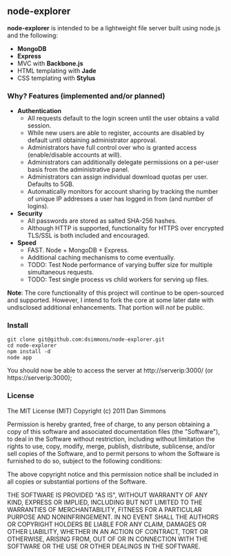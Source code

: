 ## node-explorer

**node-explorer** is intended to be a lightweight file server built using node.js and the following:

* **MongoDB**
* **Express**
* MVC with **Backbone.js**
* HTML templating with **Jade**
* CSS templating with **Stylus**

### Why? Features (implemented and/or planned)
* **Authentication**
	* All requests default to the login screen until the user obtains a valid session.
	* While new users are able to register, accounts are disabled by default until obtaining administrator approval.
	* Administrators have full control over who is granted access (enable/disable accounts at will).
	* Administrators can additionally delegate permissions on a per-user basis from the administrative panel.
	* Administrators can assign individual download quotas per user.  Defaults to 5GB.
	* Automatically monitors for account sharing by tracking the number of unique IP addresses a user has logged in from (and number of logins).
* **Security**
	* All passwords are stored as salted SHA-256 hashes.
	* Although HTTP is supported, functionality for HTTPS over encrypted TLS/SSL is both included and encouraged.
* **Speed**
	* FAST. Node + MongoDB + Express.
	* Additional caching mechanisms to come eventually.
	* TODO: Test Node performance of varying buffer size for multiple simultaneous requests.
	* TODO: Test single process vs child workers for serving up files.

**Note**: The core functionality of this project will continue to be open-sourced and supported. However, I intend to fork the core at some later date with undisclosed additional enhancements. That portion will *not* be public.

### Install
	git clone git@github.com:dsimmons/node-explorer.git
	cd node-explorer
	npm install -d
	node app

You should now be able to access the server at http://serverip:3000/ (or https://serverip:3000);

### License

The MIT License (MIT)
Copyright (c) 2011 Dan Simmons

Permission is hereby granted, free of charge, to any person obtaining a copy of this software and associated documentation files (the "Software"), to deal in the Software without restriction, including without limitation the rights to use, copy, modify, merge, publish, distribute, sublicense, and/or sell copies of the Software, and to permit persons to whom the Software is furnished to do so, subject to the following conditions:

The above copyright notice and this permission notice shall be included in all copies or substantial portions of the Software.

THE SOFTWARE IS PROVIDED "AS IS", WITHOUT WARRANTY OF ANY KIND, EXPRESS OR IMPLIED, INCLUDING BUT NOT LIMITED TO THE WARRANTIES OF MERCHANTABILITY, FITNESS FOR A PARTICULAR PURPOSE AND NONINFRINGEMENT. IN NO EVENT SHALL THE AUTHORS OR COPYRIGHT HOLDERS BE LIABLE FOR ANY CLAIM, DAMAGES OR OTHER LIABILITY, WHETHER IN AN ACTION OF CONTRACT, TORT OR OTHERWISE, ARISING FROM, OUT OF OR IN CONNECTION WITH THE SOFTWARE OR THE USE OR OTHER DEALINGS IN THE SOFTWARE.

